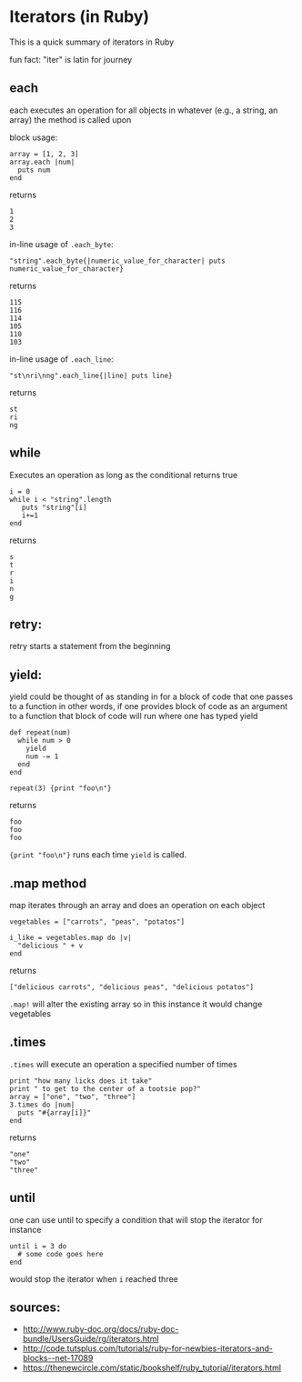 # Iterators (in Ruby)

This is a quick summary of iterators in Ruby

fun fact: "iter" is latin for journey

## each
each executes an operation for all objects in whatever (e.g., a string, an array) the method is called upon

block usage:

    array = [1, 2, 3]
    array.each |num|
      puts num
    end

returns

    1
    2
    3

in-line usage of `.each_byte`:

    "string".each_byte{|numeric_value_for_character| puts numeric_value_for_character}

returns

    115
    116
    114
    105
    110
    103

in-line usage of `.each_line`:

    "st\nri\nng".each_line{|line| puts line}

returns

    st
    ri
    ng

## while

Executes an operation as long as the conditional returns true

    i = 0
    while i < "string".length
       puts "string"[i]
       i+=1
    end

returns

    s
    t
    r
    i
    n
    g

## retry:
retry starts a statement from the beginning

## yield:
yield could be thought of as standing in for a block of code
that one passes to a function
in other words, if one provides block of code as an argument to a function
that block of code will run where one has typed yield

    def repeat(num)
      while num > 0
        yield
        num -= 1
      end
    end

    repeat(3) {print "foo\n"}

returns

    foo
    foo
    foo  

`{print "foo\n"}` runs each time `yield` is called.


## .map method
map iterates through an array and does an operation on each object

    vegetables = ["carrots", "peas", "potatos"]

    i_like = vegetables.map do |v|
      "delicious " + v
    end

returns

    ["delicious carrots", "delicious peas", "delicious potatos"]  

`.map!` will alter the existing array
so in this instance it would change vegetables

## .times
`.times` will execute an operation a specified number of times

    print "how many licks does it take"
    print " to get to the center of a tootsie pop?"
    array = ["one", "two", "three"]
    3.times do |num|
      puts "#{array[i]}"
    end

returns

    "one"
    "two"
    "three"  

## until
one can use until to specify a condition that will stop the iterator
for instance

    until i = 3 do
      # some code goes here
    end

would stop the iterator when `i` reached three

## sources:
  * http://www.ruby-doc.org/docs/ruby-doc-bundle/UsersGuide/rg/iterators.html  
  * http://code.tutsplus.com/tutorials/ruby-for-newbies-iterators-and-blocks--net-17089
  * https://thenewcircle.com/static/bookshelf/ruby_tutorial/iterators.html
